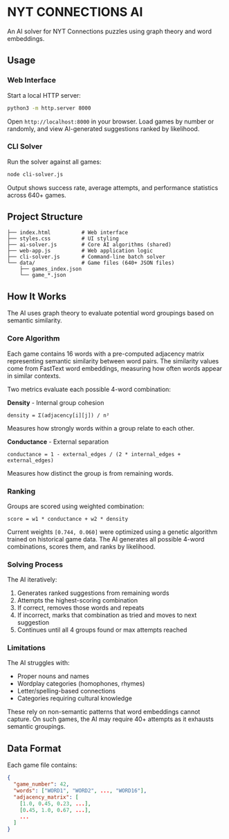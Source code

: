 # NYT CONNECTIONS AI

An AI solver for NYT Connections puzzles using graph theory and word embeddings.

## Usage

### Web Interface

Start a local HTTP server:

```bash
python3 -m http.server 8000
```

Open `http://localhost:8000` in your browser. Load games by number or randomly, and view AI-generated suggestions ranked by likelihood.

### CLI Solver

Run the solver against all games:

```bash
node cli-solver.js
```

Output shows success rate, average attempts, and performance statistics across 640+ games.

## Project Structure

```
├── index.html          # Web interface
├── styles.css          # UI styling
├── ai-solver.js        # Core AI algorithms (shared)
├── web-app.js          # Web application logic
├── cli-solver.js       # Command-line batch solver
└── data/               # Game files (640+ JSON files)
    ├── games_index.json
    └── game_*.json
```

## How It Works

The AI uses graph theory to evaluate potential word groupings based on semantic similarity.

### Core Algorithm

Each game contains 16 words with a pre-computed adjacency matrix representing semantic similarity between word pairs. The similarity values come from FastText word embeddings, measuring how often words appear in similar contexts.

Two metrics evaluate each possible 4-word combination:

**Density** - Internal group cohesion
```
density = Σ(adjacency[i][j]) / n²
```
Measures how strongly words within a group relate to each other.

**Conductance** - External separation
```
conductance = 1 - external_edges / (2 * internal_edges + external_edges)
```
Measures how distinct the group is from remaining words.

### Ranking

Groups are scored using weighted combination:
```
score = w1 * conductance + w2 * density
```

Current weights `[0.744, 0.060]` were optimized using a genetic algorithm trained on historical game data. The AI generates all possible 4-word combinations, scores them, and ranks by likelihood.

### Solving Process

The AI iteratively:
1. Generates ranked suggestions from remaining words
2. Attempts the highest-scoring combination
3. If correct, removes those words and repeats
4. If incorrect, marks that combination as tried and moves to next suggestion
5. Continues until all 4 groups found or max attempts reached

### Limitations

The AI struggles with:
- Proper nouns and names
- Wordplay categories (homophones, rhymes)
- Letter/spelling-based connections
- Categories requiring cultural knowledge

These rely on non-semantic patterns that word embeddings cannot capture. On such games, the AI may require 40+ attempts as it exhausts semantic groupings.

## Data Format

Each game file contains:

```json
{
  "game_number": 42,
  "words": ["WORD1", "WORD2", ..., "WORD16"],
  "adjacency_matrix": [
    [1.0, 0.45, 0.23, ...],
    [0.45, 1.0, 0.67, ...],
    ...
  ]
}
```